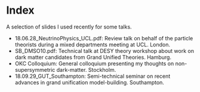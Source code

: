 # Index

A selection of slides I used recently for some talks.

* 18.06.28_NeutrinoPhysics_UCL.pdf: Review talk on behalf of the particle theorists during a mixed departments meeting at UCL. London.
* SB_DMSO10.pdf: Technical talk at DESY theory workshop about work on dark matter candidates from Grand Unified Theories. Hamburg.
* OKC Colloquium: General colloquium presenting my thoughts on non-supersymmetric dark-matter. Stockholm.
* 18.09.29_GUT_Southampton: Semi-technical seminar on recent advances in grand unification model-building. Southampton.

